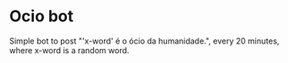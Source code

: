 # Ocio bot
Simple bot to post \"'x-word' é o ócio da humanidade.\", every 20 minutes, where x-word is a random word.
